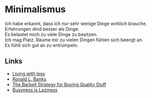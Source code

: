 # Minimalismus

Ich habe erkannt, dass ich nur sehr wenige Dinge wirklich brauche.  
Erfahrungen dind besser als Dinge.  
Es belastet mich zu viele Dinge zu besitzen.  
Ich mag Platz. Räume mir zu vielen Dingen fühlen sich beengt an.  
Es fühlt sich gut an zu entrümpeln.

## Links

- [Living with less](https://www.wernervanrooyen.com/living-with-less-one-bag/)
- [Ronald L. Banks](https://www.youtube.com/channel/UCqN9KTs9pdTWw7i31eBNv4w)
- [The Barbell Strategy for Buying Quality Stuff](https://thedeepdish.org/buying-quality/)
- [Busyness is Laziness](https://www.becomingminimalist.com/busyness/)